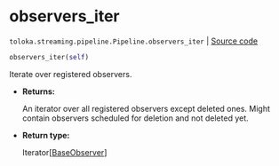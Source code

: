# observers_iter
`toloka.streaming.pipeline.Pipeline.observers_iter` | [Source code](https://github.com/Toloka/toloka-kit/blob/v1.1.1/src/streaming/pipeline.py#L210)

```python
observers_iter(self)
```

Iterate over registered observers.


* **Returns:**

  An iterator over all registered observers except deleted ones.
Might contain observers scheduled for deletion and not deleted yet.

* **Return type:**

  Iterator\[[BaseObserver](toloka.streaming.observer.BaseObserver.md)\]
